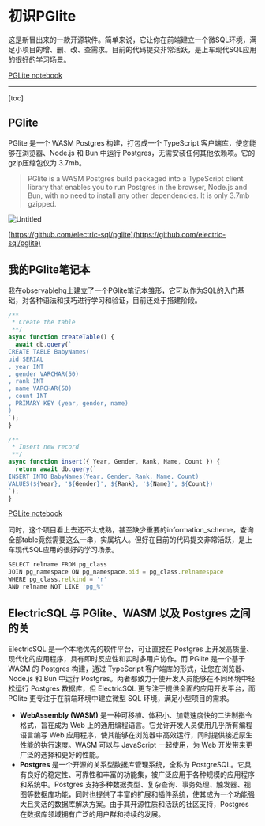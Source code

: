 # 初识PGlite

这是新冒出来的一款开源软件。简单来说，它让你在前端建立一个微SQL环境，满足小项目的增、删、改、查需求。目前的代码提交非常活跃，是上车现代SQL应用的很好的学习场景。

[PGLite notebook](https://observablehq.com/@listenzcc/pglite-notebook)

---
[toc]

## PGlite

PGlite 是一个 WASM Postgres 构建，打包成一个 TypeScript 客户端库，使您能够在浏览器、Node.js 和 Bun 中运行 Postgres，无需安装任何其他依赖项。它的gzip压缩包仅为 3.7mb。

> PGlite is a WASM Postgres build packaged into a TypeScript client library that enables you to run Postgres in the browser, Node.js and Bun, with no need to install any other dependencies. It is only 3.7mb gzipped.

![Untitled](%E5%88%9D%E8%AF%86PGlite%200241ab6f751d4d15afdc35f062376401/Untitled.png)

[https://github.com/electric-sql/pglite](https://github.com/electric-sql/pglite)

## 我的PGlite笔记本

我在observablehq上建立了一个PGlite笔记本雏形，它可以作为SQL的入门基础，对各种语法和技巧进行学习和验证，目前还处于搭建阶段。

```jsx
/**
 * Create the table
 **/
async function createTable() {
  await db.query(`
CREATE TABLE BabyNames(
uid SERIAL
, year INT
, gender VARCHAR(50)
, rank INT
, name VARCHAR(50)
, count INT
, PRIMARY KEY (year, gender, name)
)
`);
}

/**
 * Insert new record
 **/
async function insert({ Year, Gender, Rank, Name, Count }) {
  return await db.query(`
INSERT INTO BabyNames(Year, Gender, Rank, Name, Count)
VALUES(${Year}, '${Gender}', ${Rank}, '${Name}', ${Count})
`);
}
```

[PGLite notebook](https://observablehq.com/@listenzcc/pglite-notebook)

同时，这个项目看上去还不太成熟，甚至缺少重要的information_scheme，查询全部table竟然需要这么一串，实属坑人。但好在目前的代码提交非常活跃，是上车现代SQL应用的很好的学习场景。

```jsx
SELECT relname FROM pg_class
JOIN pg_namespace ON pg_namespace.oid = pg_class.relnamespace
WHERE pg_class.relkind = 'r'
AND relname NOT LIKE 'pg_%'
```

## ElectricSQL 与 PGlite、WASM 以及 Postgres 之间的关

ElectricSQL 是一个本地优先的软件平台，可让直接在 Postgres 上开发高质量、现代化的应用程序，具有即时反应性和实时多用户协作。而 PGlite 是一个基于 WASM 的 Postgres 构建，通过 TypeScript 客户端库的形式，让您在浏览器、Node.js 和 Bun 中运行 Postgres。两者都致力于使开发人员能够在不同环境中轻松运行 Postgres 数据库，但 ElectricSQL 更专注于提供全面的应用开发平台，而 PGlite 更专注于在前端环境中建立微型 SQL 环境，满足小型项目的需求。

- **WebAssembly (WASM)** 是一种可移植、体积小、加载速度快的二进制指令格式，旨在成为 Web 上的通用编程语言。它允许开发人员使用几乎所有编程语言编写 Web 应用程序，使其能够在浏览器中高效运行，同时提供接近原生性能的执行速度。WASM 可以与 JavaScript 一起使用，为 Web 开发带来更广泛的选择和更好的性能。
- **Postgres** 是一个开源的关系型数据库管理系统，全称为 PostgreSQL。它具有良好的稳定性、可靠性和丰富的功能集，被广泛应用于各种规模的应用程序和系统中。Postgres 支持多种数据类型、复杂查询、事务处理、触发器、视图等数据库功能，同时也提供了丰富的扩展和插件系统，使其成为一个功能强大且灵活的数据库解决方案。由于其开源性质和活跃的社区支持，Postgres 在数据库领域拥有广泛的用户群和持续的发展。